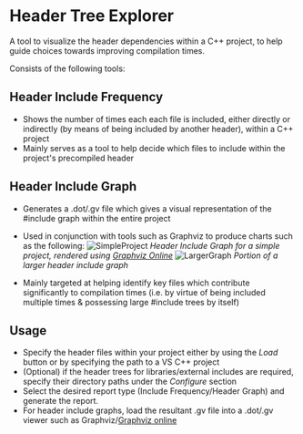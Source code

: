 # Header Tree Explorer

A tool to visualize the header dependencies within a C++ project, to help guide choices towards improving compilation times.

Consists of the following tools:
## Header Include Frequency
- Shows the number of times each each file is included, either directly or indirectly (by means of being included by another header), within a C++ project
- Mainly serves as a tool to help decide which files to include within the project's precompiled header

## Header Include Graph
- Generates a .dot/.gv file which gives a visual representation of the #include graph within the entire project
- Used in conjunction with tools such as Graphviz to produce charts such as the following:
![SimpleProject](https://user-images.githubusercontent.com/47314429/159167748-53a1525d-6254-4c60-995b-05e452413cb0.png)
*Header Include Graph for a simple project, rendered using [Graphviz Online](https://dreampuf.github.io/GraphvizOnline/)*
![LargerGraph](https://user-images.githubusercontent.com/47314429/159167943-84dc4976-c3d3-4df8-a185-fd9b4c18ce1d.PNG)
*Portion of a larger header include graph*

- Mainly targeted at helping identify key files which contribute significantly to compilation times (i.e. by virtue of being included multiple times & possessing large #include trees by itself) 

## Usage
- Specify the header files within your project either by using the *Load* button or by specifying the path to a VS C++ project
- (Optional) if the header trees for libraries/external includes are required, specify their directory paths under the *Configure* section
- Select the desired report type (Include Frequency/Header Graph) and generate the report.
- For header include graphs, load the resultant .gv file into a .dot/.gv viewer such as Graphviz/[Graphviz online](https://dreampuf.github.io/GraphvizOnline/)
